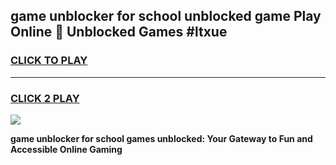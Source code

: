 
## game unblocker for school unblocked game Play Online 👋 Unblocked Games #ltxue
<h3>
<a href="https://premium.freeplayer.one?title=game_unblocker_for_school&ref=21F">CLICK TO PLAY</a></h3>
<hr>

<h3>
<a href="https://premium.freeplayer.one?title=game_unblocker_for_school&ref=21F">CLICK 2 PLAY</a>
  
</h3>

<a href="https://premium.freeplayer.one?title=game_unblocker_for_school&ref=21F/"><img src="https://clearcache.store/games.png"></a>


**game unblocker for school games unblocked: Your Gateway to Fun and Accessible Online Gaming**
